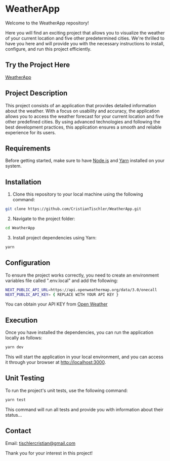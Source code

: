 # WeatherApp

Welcome to the WeatherApp repository!

Here you will find an exciting project that allows you to visualize the weather of your current location and five other predetermined cities. We're thrilled to have you here and will provide you with the necessary instructions to install, configure, and run this project efficiently.

## Try the Project Here

[WeatherApp](https://weather-app-tischlercristian.vercel.app/)

## Project Description

This project consists of an application that provides detailed information about the weather. With a focus on usability and accuracy, the application allows you to access the weather forecast for your current location and five other predefined cities. By using advanced technologies and following the best development practices, this application ensures a smooth and reliable experience for its users.

## Requirements

Before getting started, make sure to have [Node.js](https://nodejs.org/en) and [Yarn](https://yarnpkg.com/) installed on your system.

## Installation

1. Clone this repository to your local machine using the following command:

```bash
git clone https://github.com/CristianTischler/WeatherApp.git
```

2. Navigate to the project folder:

```bash
cd WeatherApp
```

3. Install project dependencies using Yarn:

```bash
yarn
```

## Configuration

To ensure the project works correctly, you need to create an environment variables file called ".env.local" and add the following:

```bash
NEXT_PUBLIC_API_URL=https://api.openweathermap.org/data/3.0/onecall
NEXT_PUBLIC_API_KEY= { REPLACE WITH YOUR API KEY }
```

You can obtain your API KEY from [Open Weather](https://home.openweathermap.org/api_keys)

## Execution

Once you have installed the dependencies, you can run the application locally as follows:

```bash
yarn dev
```

This will start the application in your local environment, and you can access it through your browser at [http://localhost:3000](http://localhost:3000).

## Unit Testing

To run the project's unit tests, use the following command:

```bash
yarn test
```

This command will run all tests and provide you with information about their status...

## Contact

Email: [tischlercristian@gmail.com](mailto:tischlercristian@gmail.com)

Thank you for your interest in this project!
